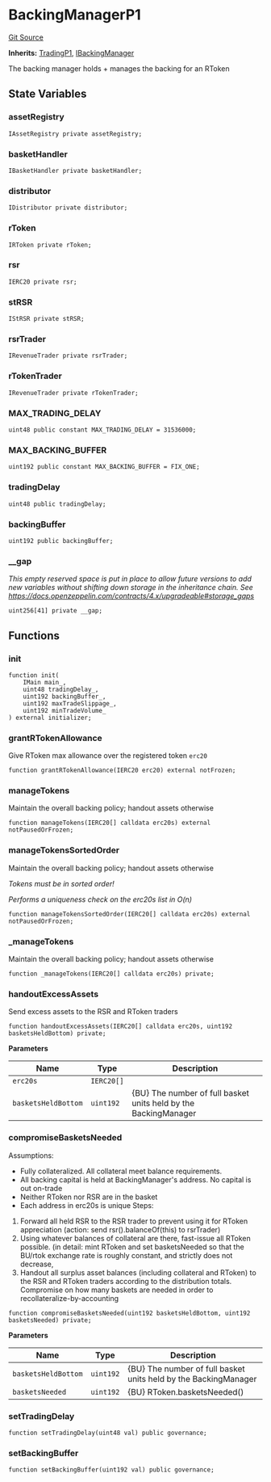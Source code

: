 # BackingManagerP1
[Git Source](https://github.com/larrythecucumber321/protocol/blob/3222eb21fbb20ddd3d3fa2233072dfa96ea3e340/contracts/p1/BackingManager.sol)

**Inherits:**
[TradingP1](/src/contracts/p1/mixins/Trading.sol/abstract.TradingP1.md), [IBackingManager](/src/contracts/interfaces/IBackingManager.sol/interface.IBackingManager.md)

The backing manager holds + manages the backing for an RToken


## State Variables
### assetRegistry

```solidity
IAssetRegistry private assetRegistry;
```


### basketHandler

```solidity
IBasketHandler private basketHandler;
```


### distributor

```solidity
IDistributor private distributor;
```


### rToken

```solidity
IRToken private rToken;
```


### rsr

```solidity
IERC20 private rsr;
```


### stRSR

```solidity
IStRSR private stRSR;
```


### rsrTrader

```solidity
IRevenueTrader private rsrTrader;
```


### rTokenTrader

```solidity
IRevenueTrader private rTokenTrader;
```


### MAX_TRADING_DELAY

```solidity
uint48 public constant MAX_TRADING_DELAY = 31536000;
```


### MAX_BACKING_BUFFER

```solidity
uint192 public constant MAX_BACKING_BUFFER = FIX_ONE;
```


### tradingDelay

```solidity
uint48 public tradingDelay;
```


### backingBuffer

```solidity
uint192 public backingBuffer;
```


### __gap
*This empty reserved space is put in place to allow future versions to add new
variables without shifting down storage in the inheritance chain.
See https://docs.openzeppelin.com/contracts/4.x/upgradeable#storage_gaps*


```solidity
uint256[41] private __gap;
```


## Functions
### init


```solidity
function init(
    IMain main_,
    uint48 tradingDelay_,
    uint192 backingBuffer_,
    uint192 maxTradeSlippage_,
    uint192 minTradeVolume_
) external initializer;
```

### grantRTokenAllowance

Give RToken max allowance over the registered token `erc20`


```solidity
function grantRTokenAllowance(IERC20 erc20) external notFrozen;
```

### manageTokens

Maintain the overall backing policy; handout assets otherwise


```solidity
function manageTokens(IERC20[] calldata erc20s) external notPausedOrFrozen;
```

### manageTokensSortedOrder

Maintain the overall backing policy; handout assets otherwise

*Tokens must be in sorted order!*

*Performs a uniqueness check on the erc20s list in O(n)*


```solidity
function manageTokensSortedOrder(IERC20[] calldata erc20s) external notPausedOrFrozen;
```

### _manageTokens

Maintain the overall backing policy; handout assets otherwise


```solidity
function _manageTokens(IERC20[] calldata erc20s) private;
```

### handoutExcessAssets

Send excess assets to the RSR and RToken traders


```solidity
function handoutExcessAssets(IERC20[] calldata erc20s, uint192 basketsHeldBottom) private;
```
**Parameters**

|Name|Type|Description|
|----|----|-----------|
|`erc20s`|`IERC20[]`||
|`basketsHeldBottom`|`uint192`|{BU} The number of full basket units held by the BackingManager|


### compromiseBasketsNeeded

Assumptions:
- Fully collateralized. All collateral meet balance requirements.
- All backing capital is held at BackingManager's address. No capital is out on-trade
- Neither RToken nor RSR are in the basket
- Each address in erc20s is unique
Steps:
1. Forward all held RSR to the RSR trader to prevent using it for RToken appreciation
(action: send rsr().balanceOf(this) to rsrTrader)
2. Using whatever balances of collateral are there, fast-issue all RToken possible.
(in detail: mint RToken and set basketsNeeded so that the BU/rtok exchange rate is
roughly constant, and strictly does not decrease,
3. Handout all surplus asset balances (including collateral and RToken) to the
RSR and RToken traders according to the distribution totals.
Compromise on how many baskets are needed in order to recollateralize-by-accounting


```solidity
function compromiseBasketsNeeded(uint192 basketsHeldBottom, uint192 basketsNeeded) private;
```
**Parameters**

|Name|Type|Description|
|----|----|-----------|
|`basketsHeldBottom`|`uint192`|{BU} The number of full basket units held by the BackingManager|
|`basketsNeeded`|`uint192`|{BU} RToken.basketsNeeded()|


### setTradingDelay


```solidity
function setTradingDelay(uint48 val) public governance;
```

### setBackingBuffer


```solidity
function setBackingBuffer(uint192 val) public governance;
```

